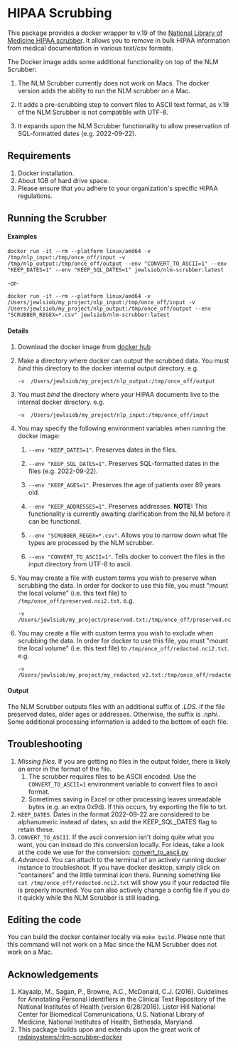 # HIPAA Scrubbing

This package provides a docker wrapper to v.19 of the [National Library of Medicine HIPAA scrubber](https://scrubber.nlm.nih.gov/).
It allows you to remove in bulk HIPAA information from medical documentation in various text/csv formats.

The Docker image adds some additional functionality on top of the NLM Scrubber:

1. The NLM Scrubber currently does not work on Macs. The docker version adds the ability to run the NLM scrubber on a Mac.

2. It adds a pre-scrubbing step to convert files to ASCII text format, as v.19 of the NLM Scrubber is not compatible with UTF-8.

3. It expands upon the NLM Scrubber functionality to allow preservation of SQL-formatted dates (e.g. 2022-09-22).

## Requirements

1. Docker installation.
2. About 1GB of hard drive space.
3. Please ensure that you adhere to your organization's specific HIPAA regulations.

## Running the Scrubber

#### Examples

    docker run -it --rm --platform linux/amd64 -v /tmp/nlp_input:/tmp/once_off/input -v /tmp/nlp_output:/tmp/once_off/output --env "CONVERT_TO_ASCII=1" --env "KEEP_DATES=1" --env "KEEP_SQL_DATES=1" jewlsiob/nlm-scrubber:latest

   -or-

    docker run -it --rm --platform linux/amd64 -v  /Users/jewlsiob/my_project/nlp_input:/tmp/once_off/input -v  /Users/jewlsiob/my_project/nlp_output:/tmp/once_off/output --env "SCRUBBER_REGEX=*.csv" jewlsiob/nlm-scrubber:latest

#### Details
1. Download the docker image from [docker hub](https://hub.docker.com/r/jewlsiob/nlm-scrubber)
2. Make a directory where docker can output the scrubbed data. You must *bind* this directory to the
   docker internal output directory. e.g.

       -v  /Users/jewlsiob/my_project/nlp_output:/tmp/once_off/output
3. You must *bind* the directory where your HIPAA documents live to the internal docker directory. e.g.

       -v  /Users/jewlsiob/my_project/nlp_input:/tmp/once_off/input
4. You may specify the following environment variables when running the docker image:

   1. `--env "KEEP_DATES=1"`. Preserves dates in the files.

   2. `--env "KEEP_SQL_DATES=1"`. Preserves SQL-formatted dates in the files (e.g. 2022-09-22).

   3. `--env "KEEP_AGES=1"`. Preserves the age of patients over 89 years old.

   4. `--env "KEEP_ADDRESSES=1"`. Preserves addresses. **NOTE:** This functionality is currently awaiting clarification
   from the NLM before it can be functional.

   5. `--env "SCRUBBER_REGEX=*.csv"`. Allows you to narrow down what file types are processed by the NLM scrubber.

   6. `--env "CONVERT_TO_ASCII=1"`. Tells docker to convert the files in the input directory from UTF-8 to ascii.

5. You may create a file with custom terms you wish to preserve when scrubbing the data.
   In order for docker to use this file,
   you must "mount the local volume" (i.e. this text file) to `/tmp/once_off/preserved.nci2.txt`. e.g.

       -v /Users/jewlsiob/my_project/preserved.txt:/tmp/once_off/preserved.nci2.txt
6. You may create a file with custom terms you wish to exclude when scrubbing the data.
   In order for docker to use this file,
   you must "mount the local volume" (i.e. this text file) to `/tmp/once_off/redacted.nci2.txt`. e.g.

       -v /Users/jewlsiob/my_project/my_redacted_v2.txt:/tmp/once_off/redacted.nci2.txt

#### Output

The NLM Scrubber outputs files with an additional suffix of *.LDS.* if the file preserved dates, older ages or addresses.
Otherwise, the suffix is *.nphi.*. Some additional processing information is added to the bottom of each file.

## Troubleshooting
1. *Missing files*. If you are getting no files in the output folder, there is likely an error in the format of the file.
     1. The scrubber requires files to be ASCII encoded. Use the `CONVERT_TO_ASCII=1` environment variable
        to convert files to ascii format.
     2. Sometimes saving in Excel or other processing leaves unreadable bytes (e.g. an extra 0x9d).
        If this occurs, try exporting the file to txt.
2. `KEEP_DATES`. Dates in the format 2022-09-22 are considered to be alphanumeric instead of dates, so add the KEEP_SQL_DATES flag to retain these.
3. `CONVERT_TO_ASCII`. If the ascii conversion isn't doing quite what you want, you can instead do this conversion locally.
   For ideas, take a look at the code we use for the conversion:
   [convert_to_ascii.py](https://github.com/JewlsIOB/nlm-scrubber-docker/tree/master/docker/addons/convert_to_ascii.py)
4. *Advanced*. You can attach to the terminal of an actively running docker instance to troubleshoot.
   If you have docker desktop, simply click on "containers" and the little terminal icon there.
   Running something like `cat /tmp/once_off/redacted.nci2.txt` will show you if your redacted file is properly mounted.
   You can also actively change a config file if you do it quickly while the NLM Scrubber is still loading.

## Editing the code

You can build the docker container locally via `make build`.
Please note that this command will not work on a Mac since the NLM Scrubber does not work on a Mac.

## Acknowledgements

1. Kayaalp, M., Sagan, P., Browne, A.C., McDonald, C.J. (2016). Guidelines for Annotating Personal Identifiers in the
   Clinical Text Repository of the National Institutes of Health (version 6/28/2016). Lister Hill National Center for
   Biomedical Communications, U.S. National Library of Medicine, National Institutes of Health, Bethesda, Maryland.
2. This package builds upon and extends upon the great work of
   [radaisystems/nlm-scrubber-docker](https://github.com/radaisystems/nlm-scrubber-docker)
